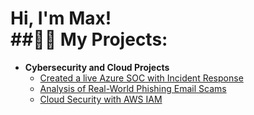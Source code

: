 <h1>Hi, I'm Max! <br/><a href="[https://github.com/joshmadakor1](https://github.com/maximillianzh)"></a><a 
  
<h2> ##👨‍💻 My Projects:</h2>

- <b>Cybersecurity and Cloud Projects </b>
  - [Created a live Azure SOC with Incident Response](https://github.com/maximillianzh/Azure-SOC)
  - [Analysis of Real-World Phishing Email Scams](https://github.com/maximillianzh/Email-Phishing-Analysis)
  - [Cloud Security with AWS IAM](https://github.com/maximillianzh/AWS-IAM)


